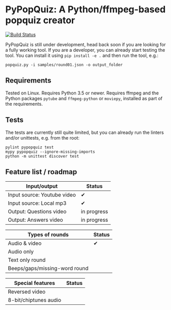 PyPopQuiz: A Python/ffmpeg-based popquiz creator
================

[![Build Status](https://travis-ci.org/CNugteren/pypopquiz.svg?branch=master)](https://travis-ci.org/CNugteren/pypopquiz/branches)

PyPopQuiz is still under development, head back soon if you are looking for a fully working tool. If you are a developer, you can already start testing the tool. You can install it using `pip install -e .` and then run the tool, e.g.:

    popquiz.py -i samples/round01.json -o output_folder


Requirements
-------------

Tested on Linux. Requires Python 3.5 or newer. Requires ffmpeg and the Python packages `pytube` and `ffmpeg-python` or `moviepy`, installed as part of the requirements.


Tests
-------------

The tests are currently still quite limited, but you can already run the linters and/or unittests, e.g. from the root:

    pylint pypopquiz test
    mypy pypopquiz --ignore-missing-imports
    python -m unittest discover test


Feature list / roadmap
-------------

| Input/output                   | Status      |
|--------------------------------|-------------|
| Input source: Youtube video    | ✔           |
| Input source: Local mp3        | ✔           |
| Output: Questions video        | in progress |
| Output: Answers video          | in progress |

| Types of rounds                | Status      |
|--------------------------------|-------------|
| Audio & video                  | ✔           |
| Audio only                     |             |
| Text only round                |             |
| Beeps/gaps/missing-word round  |             |

| Special features               | Status      |
|--------------------------------|-------------|
| Reversed video                 |             |
| 8-bit/chiptunes audio          |             |
